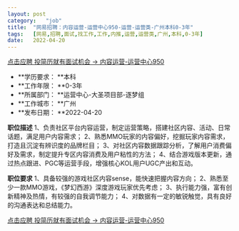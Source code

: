 ```yaml
---
layout:	post
category:	"job"
title:	"网易招聘：内容运营-运营中心950-运营-运营类-广州本科0-3年"
tags:	[网易,招聘,面试,找工作,工作,内推,运营,运营类,广州,本科,0-3年]
date:	2022-04-20
---
```


[点击应聘 投简历就有面试机会 -> 内容运营-运营中心950](http://mobile.bole.netease.com/bole/boleDetail?id=35642&employeeId=346f03c3cda5f04c&key=all)



- **学历要求： **本科
- **工作年限： **0-3年
- **所属部门： **运营中心-大圣项目部-逐梦组
- **工作城市： **广州
- **发布日期： **2022-04-20



**职位描述**
1、负责社区平台内容运营，制定运营策略，搭建社区内容、活动、日常话题，满足用户内容需求；
2、熟悉MMO玩家的内容偏好，挖掘玩家内容需求，打造且沉淀有辨识度的品牌栏目；
3、对社区内容数据跟踪分析，了解用户消费偏好及需求，制定提升专区内容消费及用户粘性的方法；
4、结合游戏版本更新，通过热点跟进、PGC等运营手段，增强核心KOL用户UGC产出和互动。



**职位要求**
1、具备较强的游戏社区内容sense，能快速把握内容方向；
2、熟悉至少一款MMO游戏，《梦幻西游》深度游戏玩家优先考虑；
3、执行能力强，富有创新精神及热情，有较强的自我调节能力；
4、对数据有一定的敏锐触觉，具有良好的沟通表达和总结能力。



[点击应聘 投简历就有面试机会 -> 内容运营-运营中心950](http://mobile.bole.netease.com/bole/boleDetail?id=35642&employeeId=346f03c3cda5f04c&key=all)